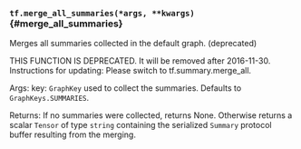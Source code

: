### `tf.merge_all_summaries(*args, **kwargs)` {#merge_all_summaries}

Merges all summaries collected in the default graph. (deprecated)

THIS FUNCTION IS DEPRECATED. It will be removed after 2016-11-30.
Instructions for updating:
Please switch to tf.summary.merge_all.

  Args:
    key: `GraphKey` used to collect the summaries.  Defaults to
      `GraphKeys.SUMMARIES`.

  Returns:
    If no summaries were collected, returns None.  Otherwise returns a scalar
    `Tensor` of type `string` containing the serialized `Summary` protocol
    buffer resulting from the merging.

